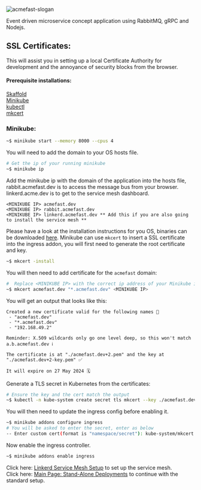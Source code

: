 
![acmefast-slogan](https://user-images.githubusercontent.com/9296659/154143145-06262ea3-02d3-4cce-97f5-bbeb2f8d7c53.png)

Event driven microservice concept application using RabbitMQ, gRPC and Nodejs.

## SSL Certificates:  
This will assist you in setting up a local Certificate Authority for development and the annoyance of security blocks from the browser. 

#### Prerequisite installations:
[Skaffold](https://skaffold.dev)  
[Minikube](https://minikube.sigs.k8s.io/docs/start/)  
[kubectl](https://kubernetes.io/docs/tasks/tools/)   
[mkcert](https://github.com/FiloSottile/mkcert)  

### Minikube:
```bash
~$ minikube start --memory 8000 --cpus 4
```

You will need to add the domain to your OS hosts file.
```bash
# Get the ip of your running minikube
~$ minikube ip
```
Add the minikube ip with the domain of the application into the hosts file, rabbit.acmefast.dev is to access the message bus from your browser. linkerd.acme.dev is
to get to the service mesh dashboard.
```text
<MINIKUBE IP> acmefast.dev
<MINIKUBE IP> rabbit.acmefast.dev
<MINIKUBE IP> linkerd.acmefast.dev ** Add this if you are also going to install the service mesh **
```

Please have a look at the installation instructions for you OS, binaries can be downloaded [here](https://github.com/FiloSottile/mkcert/releases).
Minikube can use ```mkcert``` to insert a SSL certificate into the ingress addon, you will first need to generate the root certificate and key.
```bash
~$ mkcert -install
```
You will then need to add certificate for the ```acmefast``` domain:
```bash
#  Replace <MINIKUBE IP> with the correct ip address of your Minikube instance
~$ mkcert acmefast.dev "*.acmefast.dev" <MINIKUBE IP>
```
You will get an output that looks like this:
```
Created a new certificate valid for the following names 📜
 - "acmefast.dev"
 - "*.acmefast.dev"
 - "192.168.49.2"

Reminder: X.509 wildcards only go one level deep, so this won't match a.b.acmefast.dev ℹ️

The certificate is at "./acmefast.dev+2.pem" and the key at "./acmefast.dev+2-key.pem" ✅

It will expire on 27 May 2024 🗓

```
Generate a TLS secret in Kubernetes from the certificates:
```bash
# Ensure the key and the cert match the output
~$ kubectl -n kube-system create secret tls mkcert --key ./acmefast.dev+2-key.pem --cert ./acmefast.dev+2.pem
```
You will then need to update the ingress config before enabling it.
```bash
~$ minikube addons configure ingress
# You will be asked to enter the secret, enter as below
-- Enter custom cert(format is "namespace/secret"): kube-system/mkcert
````

Now enable the ingress controller.
```bash
~$ minikube addons enable ingress
```

Click here: [Linkerd Service Mesh Setup](https://github.com/EspressoTrip-v2/concept-application/tree/master/infra/service-mesh) to set up the service mesh.  
Click here: [Main Page: Stand-Alone Deployments](https://github.com/EspressoTrip-v2/concept-application#stand-alone-deployments) to continue with the standard setup.